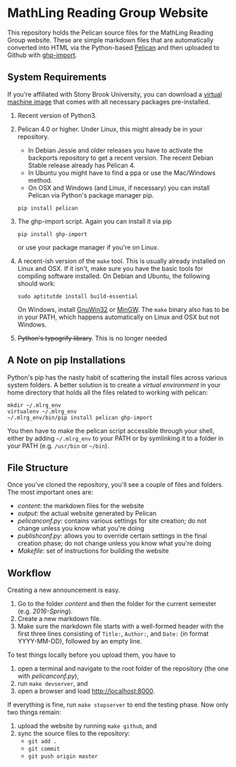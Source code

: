 MathLing Reading Group Website
==============================

This repository holds the Pelican source files for the MathLing Reading Group website.
These are simple markdown files that are automatically converted into HTML via the Python-based [Pelican](http://docs.getpelican.com/) and then uploaded to Github with [ghp-import](https://github.com/davisp/ghp-import).


System Requirements
-------------------

If you're affiliated with Stony Brook University, you can download a [virtual machine image](https://drive.google.com/a/stonybrook.edu/file/d/0B09645QdWLiYUldGSGl5Tmx0Vm8/view?usp=sharing) that comes with all necessary packages pre-installed.

1.  Recent version of Python3.

1.  Pelican 4.0 or higher.
    Under Linux, this might already be in your repository.
    
    - In Debian Jessie and older releases you have to activate the backports repository to get a recent version.
      The recent Debian Stable release already has Pelican 4.
    - In Ubuntu you might have to find a ppa or use the Mac/Windows method.
    - On OSX and Windows (and Linux, if necessary) you can install Pelican via Python's package manager pip.

    ~~~~~
    pip install pelican
    ~~~~~

1.  The ghp-import script.
    Again you can install it via pip

    ~~~~~
    pip install ghp-import
    ~~~~~

    or use your package manager if you're on Linux.

1.  A recent-ish version of the `make` tool.
    This is usually already installed on Linux and OSX.
    If it isn't, make sure you have the basic tools for compiling software installed.
    On Debian and Ubuntu, the following should work:

    ~~~~
    sudo aptitutde install build-essential
    ~~~~

    On Windows, install [GnuWin32](http://gnuwin32.sourceforge.net/packages/make.htm) or [MinGW](http://www.mingw.org/).
    The `make` binary also has to be in your PATH, which happens automatically on Linux and OSX but not Windows.


1.  ~~Python's typogrify library~~.
    This is no longer needed


A Note on pip Installations
------------------------------

Python's pip has the nasty habit of scattering the install files across various system folders.
A better solution is to create a *virtual environment* in your home directory that holds all the files related to working with pelican:

~~~~~
mkdir ~/.mlrg_env
virtualenv ~/.mlrg_env
~/.mlrg_env/bin/pip install pelican ghp-import
~~~~~

You then have to make the pelican script accessible through your shell, either by adding `~/.mlrg_env` to your PATH or by symlinking it to a folder in your PATH (e.g. `/usr/bin` or `~/bin`).


File Structure
--------------

Once you've cloned the repository, you'll see a couple of files and folders.
The most important ones are:

- *content*: the markdown files for the website
- *output*: the actual website generated by Pelican
- *pelicanconf.py*: contains various settings for site creation; do not change unless you know what you're doing
- *publishconf.py*: allows you to override certain settings in the final creation phase; do not change unless you know what you're doing
- *Makefile*: set of instructions for building the website


Workflow
--------

Creating a new announcement is easy.

1.  Go to the folder *content* and then the folder for the current semester (e.g. *2016-Spring*).
1.  Create a new markdown file.
1.  Make sure the markdown file starts with a well-formed header with the first three lines consisting of `Title:`, `Author:`, and `Date:` (in format YYYY-MM-DD), followed by an empty line.

To test things locally before you upload them, you have to

1.  open a terminal and navigate to the root folder of the repository (the one with *pelicanconf.py*),
1.  run `make devserver`, and
1.  open a browser and load [http://localhost:8000](http://localhost:8000).

If everything is fine, run `make stopserver` to end the testing phase.
Now only two things remain:

1.  upload the website by running `make github`, and
1.  sync the source files to the repository:
    - `git add .`
    - `git commit`
    - `git push origin master`
